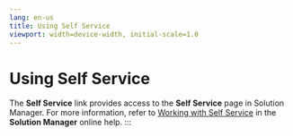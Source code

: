 ```yaml
---
lang: en-us
title: Using Self Service
viewport: width=device-width, initial-scale=1.0
---
```


# Using Self Service

The **Self Service** link provides access to the **Self Service** page
in Solution Manager. For more information, refer to [Working with Self Service](../Solution-Manager/Working-with-Self-Service.md)
 in the **Solution Manager** online help.
:::
